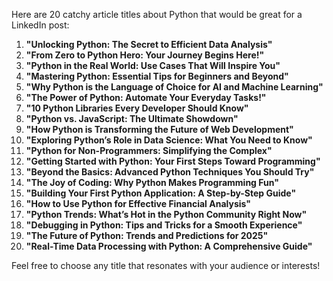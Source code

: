 Here are 20 catchy article titles about Python that would be great for a LinkedIn post:

1. **"Unlocking Python: The Secret to Efficient Data Analysis"**
2. **"From Zero to Python Hero: Your Journey Begins Here!"**
3. **"Python in the Real World: Use Cases That Will Inspire You"**
4. **"Mastering Python: Essential Tips for Beginners and Beyond"**
5. **"Why Python is the Language of Choice for AI and Machine Learning"**
6. **"The Power of Python: Automate Your Everyday Tasks!"**
7. **"10 Python Libraries Every Developer Should Know"**
8. **"Python vs. JavaScript: The Ultimate Showdown"**
9. **"How Python is Transforming the Future of Web Development"**
10. **"Exploring Python’s Role in Data Science: What You Need to Know"**
11. **"Python for Non-Programmers: Simplifying the Complex"**
12. **"Getting Started with Python: Your First Steps Toward Programming"**
13. **"Beyond the Basics: Advanced Python Techniques You Should Try"**
14. **"The Joy of Coding: Why Python Makes Programming Fun"**
15. **"Building Your First Python Application: A Step-by-Step Guide"**
16. **"How to Use Python for Effective Financial Analysis"**
17. **"Python Trends: What’s Hot in the Python Community Right Now"**
18. **"Debugging in Python: Tips and Tricks for a Smooth Experience"**
19. **"The Future of Python: Trends and Predictions for 2025"**
20. **"Real-Time Data Processing with Python: A Comprehensive Guide"**

Feel free to choose any title that resonates with your audience or interests!
